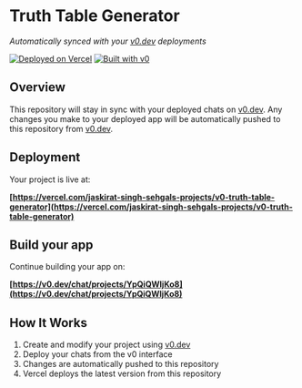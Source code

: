 # Truth Table Generator

*Automatically synced with your [v0.dev](https://v0.dev) deployments*

[![Deployed on Vercel](https://img.shields.io/badge/Deployed%20on-Vercel-black?style=for-the-badge&logo=vercel)](https://vercel.com/jaskirat-singh-sehgals-projects/v0-truth-table-generator)
[![Built with v0](https://img.shields.io/badge/Built%20with-v0.dev-black?style=for-the-badge)](https://v0.dev/chat/projects/YpQiQWIjKo8)

## Overview

This repository will stay in sync with your deployed chats on [v0.dev](https://v0.dev).
Any changes you make to your deployed app will be automatically pushed to this repository from [v0.dev](https://v0.dev).

## Deployment

Your project is live at:

**[https://vercel.com/jaskirat-singh-sehgals-projects/v0-truth-table-generator](https://vercel.com/jaskirat-singh-sehgals-projects/v0-truth-table-generator)**

## Build your app

Continue building your app on:

**[https://v0.dev/chat/projects/YpQiQWIjKo8](https://v0.dev/chat/projects/YpQiQWIjKo8)**

## How It Works

1. Create and modify your project using [v0.dev](https://v0.dev)
2. Deploy your chats from the v0 interface
3. Changes are automatically pushed to this repository
4. Vercel deploys the latest version from this repository